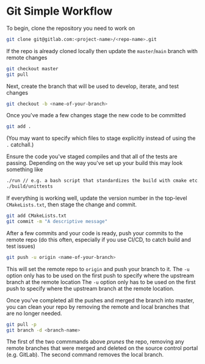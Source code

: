 # Git Simple Workflow

To begin, clone the repository you need to work on
```bash
git clone git@gitlab.com:<project-name>/<repo-name>.git
```

If the repo is already cloned locally then update the `master`/`main` branch with remote changes
```bash
git checkout master
git pull
```

Next, create the branch that will be used to develop, iterate, and test changes
```bash
git checkout -b <name-of-your-branch>
```

Once you've made a few changes stage the new code to be committed
```bash
git add .
```
(You may want to specify which files to stage explicitly instead of using the `.` catchall.)

Ensure the code you've staged compiles and that all of the tests are passing. Depending on the way you've set up your build this may look something like
```bash
./run // e.g. a bash script that standardizes the build with cmake etc.
./build/unittests
```

If everything is working well, update the version number in the top-level `CMakeLists.txt`, then stage the change and commit.
```bash
git add CMakeLists.txt
git commit -m "A descriptive message"
```

After a few commits and your code is ready, push your commits to the remote repo (do this often, especially if you use CI/CD, to catch build and test issues)
```bash
git push -u origin <name-of-your-branch>
```
This will set the remote repo to `origin` and push your branch to it. The `-u` option only has to be used on the first push to specify where the upstream branch at the remote location The `-u` option only has to be used on the first push to specify where the upstream branch at the remote location.

Once you've completed all the pushes and merged the branch into master, you can clean your repo by removing the remote and local branches that are no longer needed.
```bash
git pull -p
git branch -d <branch-name>
```

The first of the two commmands above _prunes_ the repo, removing any remote branches that were merged and deleted on the source control portal (e.g. GitLab). The second command removes the local branch.



